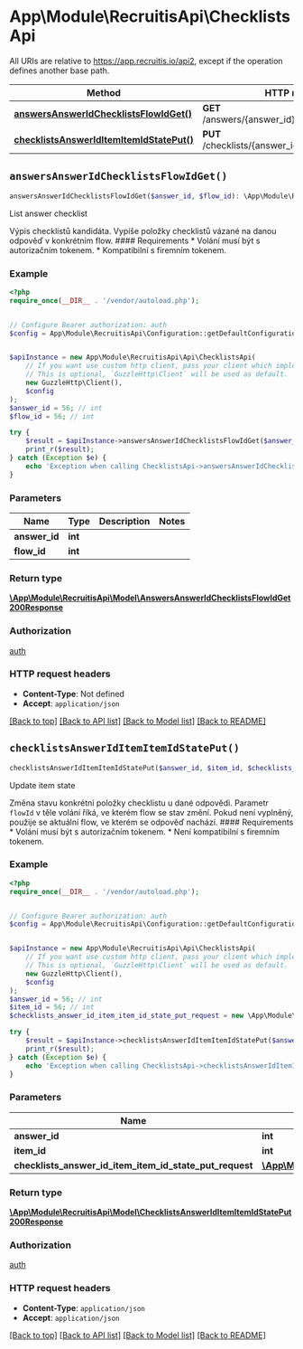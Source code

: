 # App\Module\RecruitisApi\ChecklistsApi

All URIs are relative to https://app.recruitis.io/api2, except if the operation defines another base path.

| Method | HTTP request | Description |
| ------------- | ------------- | ------------- |
| [**answersAnswerIdChecklistsFlowIdGet()**](ChecklistsApi.md#answersAnswerIdChecklistsFlowIdGet) | **GET** /answers/{answer_id}/checklists/{flow_id} | List answer checklist |
| [**checklistsAnswerIdItemItemIdStatePut()**](ChecklistsApi.md#checklistsAnswerIdItemItemIdStatePut) | **PUT** /checklists/{answer_id}/item/{item_id}/state | Update item state |


## `answersAnswerIdChecklistsFlowIdGet()`

```php
answersAnswerIdChecklistsFlowIdGet($answer_id, $flow_id): \App\Module\RecruitisApi\Model\AnswersAnswerIdChecklistsFlowIdGet200Response
```

List answer checklist

Výpis checklistů kandidáta. Vypíše položky checklistů vázané na danou odpověď v konkrétním flow.  #### Requirements  * Volání musí být s autorizačním tokenem. * Kompatibilní s firemním tokenem.

### Example

```php
<?php
require_once(__DIR__ . '/vendor/autoload.php');


// Configure Bearer authorization: auth
$config = App\Module\RecruitisApi\Configuration::getDefaultConfiguration()->setAccessToken('YOUR_ACCESS_TOKEN');


$apiInstance = new App\Module\RecruitisApi\Api\ChecklistsApi(
    // If you want use custom http client, pass your client which implements `GuzzleHttp\ClientInterface`.
    // This is optional, `GuzzleHttp\Client` will be used as default.
    new GuzzleHttp\Client(),
    $config
);
$answer_id = 56; // int
$flow_id = 56; // int

try {
    $result = $apiInstance->answersAnswerIdChecklistsFlowIdGet($answer_id, $flow_id);
    print_r($result);
} catch (Exception $e) {
    echo 'Exception when calling ChecklistsApi->answersAnswerIdChecklistsFlowIdGet: ', $e->getMessage(), PHP_EOL;
}
```

### Parameters

| Name | Type | Description  | Notes |
| ------------- | ------------- | ------------- | ------------- |
| **answer_id** | **int**|  | |
| **flow_id** | **int**|  | |

### Return type

[**\App\Module\RecruitisApi\Model\AnswersAnswerIdChecklistsFlowIdGet200Response**](../Model/AnswersAnswerIdChecklistsFlowIdGet200Response.md)

### Authorization

[auth](../../README.md#auth)

### HTTP request headers

- **Content-Type**: Not defined
- **Accept**: `application/json`

[[Back to top]](#) [[Back to API list]](../../README.md#endpoints)
[[Back to Model list]](../../README.md#models)
[[Back to README]](../../README.md)

## `checklistsAnswerIdItemItemIdStatePut()`

```php
checklistsAnswerIdItemItemIdStatePut($answer_id, $item_id, $checklists_answer_id_item_item_id_state_put_request): \App\Module\RecruitisApi\Model\ChecklistsAnswerIdItemItemIdStatePut200Response
```

Update item state

Změna stavu konkrétní položky checklistu u dané odpovědi. Parametr `flowId` v těle volání říká, ve kterém flow se stav změní. Pokud není vyplněný, použije se aktuální flow, ve kterém se odpověď nachází.  #### Requirements  * Volání musí být s autorizačním tokenem. * Není kompatibilní s firemním tokenem.

### Example

```php
<?php
require_once(__DIR__ . '/vendor/autoload.php');


// Configure Bearer authorization: auth
$config = App\Module\RecruitisApi\Configuration::getDefaultConfiguration()->setAccessToken('YOUR_ACCESS_TOKEN');


$apiInstance = new App\Module\RecruitisApi\Api\ChecklistsApi(
    // If you want use custom http client, pass your client which implements `GuzzleHttp\ClientInterface`.
    // This is optional, `GuzzleHttp\Client` will be used as default.
    new GuzzleHttp\Client(),
    $config
);
$answer_id = 56; // int
$item_id = 56; // int
$checklists_answer_id_item_item_id_state_put_request = new \App\Module\RecruitisApi\Model\ChecklistsAnswerIdItemItemIdStatePutRequest(); // \App\Module\RecruitisApi\Model\ChecklistsAnswerIdItemItemIdStatePutRequest

try {
    $result = $apiInstance->checklistsAnswerIdItemItemIdStatePut($answer_id, $item_id, $checklists_answer_id_item_item_id_state_put_request);
    print_r($result);
} catch (Exception $e) {
    echo 'Exception when calling ChecklistsApi->checklistsAnswerIdItemItemIdStatePut: ', $e->getMessage(), PHP_EOL;
}
```

### Parameters

| Name | Type | Description  | Notes |
| ------------- | ------------- | ------------- | ------------- |
| **answer_id** | **int**|  | |
| **item_id** | **int**|  | |
| **checklists_answer_id_item_item_id_state_put_request** | [**\App\Module\RecruitisApi\Model\ChecklistsAnswerIdItemItemIdStatePutRequest**](../Model/ChecklistsAnswerIdItemItemIdStatePutRequest.md)|  | [optional] |

### Return type

[**\App\Module\RecruitisApi\Model\ChecklistsAnswerIdItemItemIdStatePut200Response**](../Model/ChecklistsAnswerIdItemItemIdStatePut200Response.md)

### Authorization

[auth](../../README.md#auth)

### HTTP request headers

- **Content-Type**: `application/json`
- **Accept**: `application/json`

[[Back to top]](#) [[Back to API list]](../../README.md#endpoints)
[[Back to Model list]](../../README.md#models)
[[Back to README]](../../README.md)
